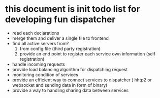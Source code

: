 # this document is init todo list for developing fun dispatcher

- read each declarations
- merge them and deliver a single file to frontend
- find all active servers from?
  1. from config file (third party registration)
  2. provide an end point to register each service own information (self registration)
- handle incoming requests
- provide load balancing algorithm for dispatching request
- monitoring condition of services
- provide an efficient way to connect services to dispatcher ( hhtp2 or websocket and sending data in form of binary)
- provide a way to handling sharing data between services
